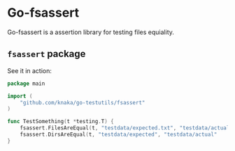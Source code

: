 # Go-fsassert

Go-fsassert is a assertion library for testing files equiality.

## `fsassert` package

See it in action:

```go
package main

import (
	"github.com/knaka/go-testutils/fsassert"
)

func TestSomething(t *testing.T) {
	fsassert.FilesAreEqual(t, "testdata/expected.txt", "testdata/actual.txt")
	fsassert.DirsAreEqual(t, "testdata/expected", "testdata/actual"
}
```
